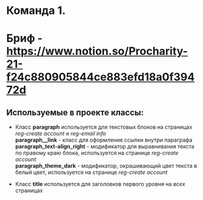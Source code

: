 # Команда 1.
# Бриф - https://www.notion.so/Procharity-21-f24c880905844ce883efd18a0f39472d

## Используемые в проекте классы:

* Класс **paragraph** используется для текстовых блоков на страницах _reg-сreate account_ и _reg-email info_  
**paragraph__link** - класс для оформления ссылки внутри параграфа  
**paragraph_text-align_right** - модификатор для выравнивания текста по правому краю блока, используется на странице _reg-сreate account_  
**paragraph_theme_dark** - модификатор, окрашивающий цвет текста в белый цвет, используется на странице _reg-сreate account_  

* Класс **title** используется для заголовков первого уровня на _всех_ страницах